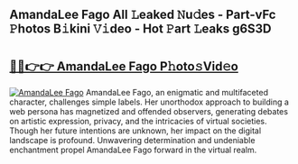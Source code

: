 ## AmandaLee Fago All 𝙻eaked 𝙽u𝚍es - Part-vFc 𝙿hotos B𝚒kini 𝚅𝚒deo - Hot 𝙿art 𝙻eaks g6S3D

# <h2><a href="http://ld4rer.urlbe.top/?page=AmandaLee+Fago">🔗🔗👉👉 AmandaLee Fago P𝚑oto𝚜Vid𝚎o</a></h2>

[![AmandaLee Fago](https://i.imgur.com/eBuTRDB.gif)](http://ld4rer.urlbe.top/?page=AmandaLee+Fago)
AmandaLee Fago, an enigmatic and multifaceted character, challenges simple labels. Her unorthodox approach to building a web persona has magnetized and offended observers, generating debates on artistic expression, privacy, and the intricacies of virtual societies. Though her future intentions are unknown, her impact on the digital landscape is profound. Unwavering determination and undeniable enchantment propel AmandaLee Fago forward in the virtual realm.
